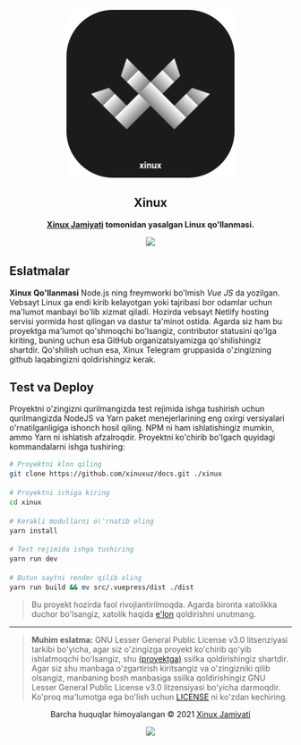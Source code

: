 <p align="center"><a href="https://xinux.uz" target="_blank"><img height="300" width="300" src="./assets/xinux.png"/></a></p>
<h2 align="center">Xinux</h2>
<p align="center"><b><a href="https://xinux.uz" target="_blank">Xinux Jamiyati</a> tomonidan yasalgan Linux qo'llanmasi.</b></p>
<p align="center"><a href="https://app.netlify.com/sites/xinux/deploys"><img src="https://api.netlify.com/api/v1/badges/07f4eca8-3b27-4b8c-9ec1-bd86567f8613/deploy-status"></a></p>

## Eslatmalar

**Xinux Qo'llanmasi** Node.js ning freymworki bo'lmish _Vue JS_ da yozilgan.
Vebsayt Linux ga endi kirib kelayotgan yoki tajribasi bor odamlar uchun ma'lumot
manbayi bo'lib xizmat qiladi. Hozirda vebsayt Netlify hosting servisi yormida
host qilingan va dastur ta'minot ostida. Agarda siz ham bu proyektga ma'lumot
qo'shmoqchi bo'lsangiz, contributor statusini qo'lga kiriting, buning uchun esa
GitHub organizatsiyamizga qo'shilishingiz shartdir. Qo'shilish uchun esa, Xinux
Telegram gruppasida o'zingizning github laqabingizni qoldirishingiz kerak.

## Test va Deploy

Proyektni o'zingizni qurilmangizda test rejimida ishga tushirish uchun
qurilmangizda NodeJS va Yarn paket menejerlarining eng oxirgi versiyalari
o'rnatilganligiga ishonch hosil qiling. NPM ni ham ishlatishingiz mumkin, ammo
Yarn ni ishlatish afzalroqdir. Proyektni ko'chirib bo'lgach quyidagi
kommandalarni ishga tushiring:

```bash
# Proyektni klon qiling
git clone https://github.com/xinuxuz/docs.git ./xinux

# Proyektni ichiga kiring
cd xinux

# Kerakli modullarni o\'rnatib oling
yarn install

# Test rejimida ishga tushiring
yarn run dev

# Butun saytni render qilib oling
yarn run build && mv src/.vuepress/dist ./dist
```

> Bu proyekt hozirda faol rivojlantirilmoqda. Agarda bironta xatolikka duchor
> bo'lsangiz, xatolik haqida [e'lon](https://github.com/xinuxuz/docs/issues/new)
> qoldirishni unutmang.

---

> **Muhim eslatma:** GNU Lesser General Public License v3.0 litsenziyasi tarkibi
> bo'yicha, agar siz o'zingizga proyekt ko'chirib qo'yib ishlatmoqchi
> bo'lsangiz, shu [(proyektga)](/) ssilka qoldirishingiz shartdir. Agar siz shu
> manbaga o'zgartirish kiritsangiz va o'zingizniki qilib olsangiz, manbaning
> bosh manbasiga ssilka qoldirishingiz GNU Lesser General Public License v3.0
> litzensiyasi bo'yicha darmoqdir. Ko'proq ma'lumotga ega bo'lish uchun
> [LICENSE](LICENSE) ni ko'zdan kechiring.

<p align="center">Barcha huquqlar himoyalangan &copy; 2021 <a href="https://xinux.uz" target="_blank">Xinux Jamiyati</a></p>

<p align="center"><a href="https://github.com/xinuxuz/docs/blob/main/LICENSE"><img src="https://img.shields.io/static/v1.svg?style=flat-square&label=Litsenziya&message=GPL-3.0&logoColor=eceff4&logo=github&colorA=000000&colorB=ffffff"/></a></p>